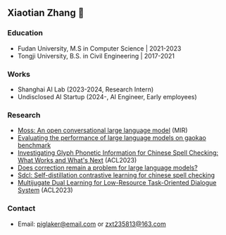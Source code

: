 ## Xiaotian Zhang 👋

<!--
Hi! I graduated from Fudan University, currently an AI Engineer working on LLMs & Agent system at a startup in Shanghai, China. I have 2 year experience on NLP & Software Engineering.

I am a core contributor to the open source projects MOSS and GAOKAO-Bench, Focus on model engineering and evaluation

I am continuing my research on Chinese Spelling Checking (ACL2023, arxiv, arxiv) and multi-turn dialogue (ACL2023) at Fudan University.

By the way, it is worth mentioning that my undergraduate thesis in the Department of Structural Disaster Prevention and Mitigation Engineering at Tongji University pioneered a new direction of using deep learning to quickly predict structural responses.

-->

### Education
- Fudan University, M.S in Computer Science | 2021-2023
- Tongji University, B.S. in Civil Engineering | 2017-2021


### Works

- Shanghai AI Lab (2023-2024, Research Intern)
- Undisclosed AI Startup (2024-, AI Engineer, Early employees)

### Research

- [Moss: An open conversational large language model](https://link.springer.com/article/10.1007/s11633-024-1502-8) (MIR)
- [Evaluating the performance of large language models on gaokao benchmark](https://arxiv.org/abs/2305.12474)
- [Investigating Glyph Phonetic Information for Chinese Spell Checking: What Works and What's Next](https://aclanthology.org/2023.findings-acl.1/) (ACL2023)
- [Does correction remain a problem for large language models?](https://arxiv.org/abs/2308.01776)
- [Sdcl: Self-distillation contrastive learning for chinese spell checking](https://arxiv.org/abs/2210.17168)
- [Multijugate Dual Learning for Low-Resource Task-Oriented Dialogue System](https://aclanthology.org/2023.findings-acl.702.pdf) (ACL2023)

### Contact
- Email: piglaker@email.com or zxt235813@163.com





